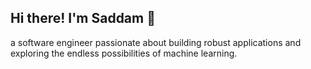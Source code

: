 ## Hi there! I'm Saddam 👋

a software engineer passionate about building robust applications and exploring the endless possibilities of machine learning.

